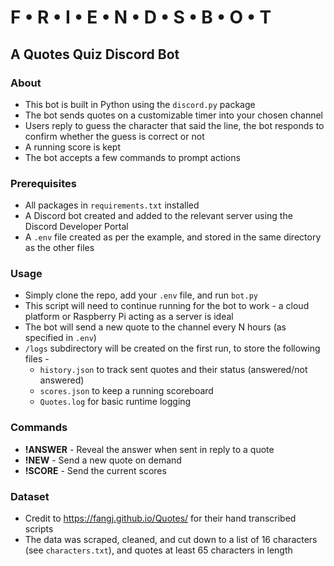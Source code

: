 # F • R • I • E • N • D • S • B • O • T 

## A Quotes Quiz Discord Bot

### About
* This bot is built in Python using the `discord.py` package
* The bot sends quotes on a customizable timer into your chosen channel
* Users reply to guess the character that said the line, the bot responds to confirm whether the guess is correct or not
* A running score is kept
* The bot accepts a few commands to prompt actions

### Prerequisites
* All packages in `requirements.txt` installed
* A Discord bot created and added to the relevant server using the Discord Developer Portal
* A `.env` file created as per the example, and stored in the same directory as the other files

### Usage
* Simply clone the repo, add your `.env` file, and run `bot.py`
* This script will need to continue running for the bot to work - a cloud platform or Raspberry Pi acting as a server is ideal
* The bot will send a new quote to the channel every N hours (as specified in `.env`)
* `/logs` subdirectory will be created on the first run, to store the following files -
    * `history.json` to track sent quotes and their status (answered/not answered)
    * `scores.json` to keep a running scoreboard
    * `Quotes.log` for basic runtime logging

### Commands
* **!ANSWER** - Reveal the answer when sent in reply to a quote
* **!NEW** - Send a new quote on demand
* **!SCORE** - Send the current scores

### Dataset
* Credit to https://fangj.github.io/Quotes/ for their hand transcribed scripts
* The data was scraped, cleaned, and cut down to a list of 16 characters (see `characters.txt`), and quotes at least 65 characters in length
